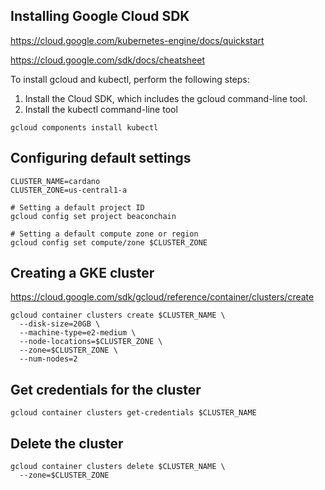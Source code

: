 
## Installing Google Cloud SDK

https://cloud.google.com/kubernetes-engine/docs/quickstart

https://cloud.google.com/sdk/docs/cheatsheet

To install gcloud and kubectl, perform the following steps:

  1) Install the Cloud SDK, which includes the gcloud command-line tool.
  2) Install the kubectl command-line tool

```
gcloud components install kubectl
```

## Configuring default settings

```
CLUSTER_NAME=cardano
CLUSTER_ZONE=us-central1-a

# Setting a default project ID
gcloud config set project beaconchain

# Setting a default compute zone or region
gcloud config set compute/zone $CLUSTER_ZONE
```

## Creating a GKE cluster

https://cloud.google.com/sdk/gcloud/reference/container/clusters/create

```
gcloud container clusters create $CLUSTER_NAME \
  --disk-size=20GB \
  --machine-type=e2-medium \
  --node-locations=$CLUSTER_ZONE \
  --zone=$CLUSTER_ZONE \
  --num-nodes=2
```

## Get credentials for the cluster

```
gcloud container clusters get-credentials $CLUSTER_NAME
```

## Delete the cluster

```
gcloud container clusters delete $CLUSTER_NAME \
  --zone=$CLUSTER_ZONE
```
